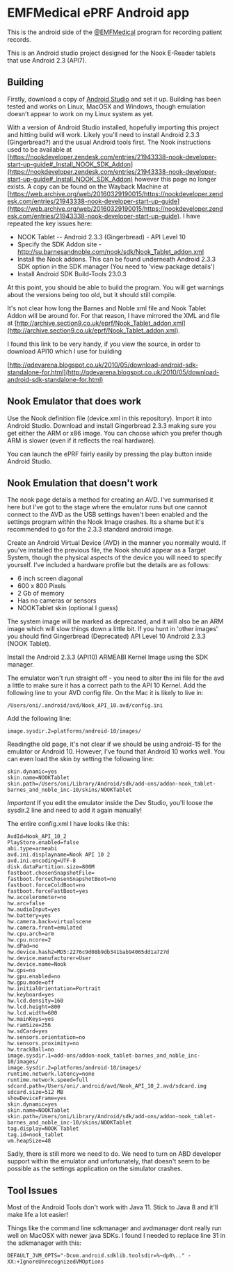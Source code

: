 # EMFMedical ePRF Android app

This is the android side of the [@EMFMedical](https://twitter.com/EMFMedical) program for recording patient records.

This is an Android studio project designed for the Nook E-Reader tablets that use Android 2.3 (API7).

## Building

Firstly, download a copy of [Android Studio]() and set it up. Building has been tested and works on Linux, MacOSX and Windows, though emulation doesn't appear to work on my Linux system as yet.

With a version of Android Studio installed, hopefully importing this project and hitting build will work. Likely you'll need to install Android 2.3.3 (Gingerbread?) and the usual Android tools first. The Nook instructions used to be available at [https://nookdeveloper.zendesk.com/entries/21943338-nook-developer-start-up-guide#_Install_NOOK_SDK_Addon](https://nookdeveloper.zendesk.com/entries/21943338-nook-developer-start-up-guide#_Install_NOOK_SDK_Addon) however this page no longer exists. A copy can be found on the Wayback Machine at [https://web.archive.org/web/20160329190015/https://nookdeveloper.zendesk.com/entries/21943338-nook-developer-start-up-guide](https://web.archive.org/web/20160329190015/https://nookdeveloper.zendesk.com/entries/21943338-nook-developer-start-up-guide). I have repeated the key issues here:

* NOOK Tablet -- Android 2.3.3 (Gingerbread) - API Level 10
* Specify the SDK Addon site - http://su.barnesandnoble.com/nook/sdk/Nook_Tablet_addon.xml
* Install the Nook addons. This can be found underneath Android 2.3.3 SDK option in the SDK manager (You need to 'view package details')
* Install Android SDK Build-Tools 23.0.3

At this point, you should be able to build the program. You will get warnings about the versions being too old, but it should still compile.

It's not clear how long the Barnes and Noble xml file and Nook Tablet Addon will be around for. For that reason, I have mirrored the XML and file at [http://archive.section9.co.uk/eprf/Nook_Tablet_addon.xml](http://archive.section9.co.uk/eprf/Nook_Tablet_addon.xml).


I found this link to be very handy, if you view the source, in order to download API10 which I use for building

[http://qdevarena.blogspot.co.uk/2010/05/download-android-sdk-standalone-for.html](http://qdevarena.blogspot.co.uk/2010/05/download-android-sdk-standalone-for.html)

## Nook Emulator that does work

Use the Nook definition file (device.xml in this repository). Import it into Android Studio. Download and install Gingerbread 2.3.3 making sure you get either the ARM or x86 image. You can choose which you prefer though ARM is slower (even if it reflects the real hardware).

You can launch the ePRF fairly easily by pressing the play button inside Android Studio.

## Nook Emulation that doesn't work

The nook page details a method for creating an AVD. I've summarised it here but I've got to the stage where the emulator runs but one cannot connect to the AVD as the USB settings haven't been enabled and the settings program within the Nook Image crashes. Its a shame but it's recommended to go for the 2.3.3 standard android image.

Create an Android Virtual Device (AVD) in the manner you normally would. If you've installed the previous file, the Nook should appear as a Target System, though the physical aspects of the device you will need to specify yourself. I've included a hardware profile but the details are as follows:

* 6 inch screen diagonal
* 600 x 800 Pixels
* 2 Gb of memory
* Has no cameras or sensors
* NOOKTablet skin (optional I guess)

The system image will be marked as deprecated, and it will also be an ARM image which will slow things down a little bit. If you hunt in 'other images' you should find Gingerbread (Deprecated) API Level 10 Android 2.3.3 (NOOK Tablet).

Install the Android 2.3.3 (API10) ARMEABI Kernel Image using the SDK manager.

The emulator won't run straight off - you need to alter the ini file for the avd a little to make sure it has a correct path to the API 10 Kernel. Add the following line to your AVD config file. On the Mac it is likely to live in:

    /Users/oni/.android/avd/Nook_API_10.avd/config.ini

Add the following line:

    image.sysdir.2=platforms/android-10/images/

Readingthe old page, it's not clear if we should be using android-15 for the emulator or Android 10. However, I've found that Android 10 works well. You can even load the skin by setting the following line:

    skin.dynamic=yes
    skin.name=NOOKTablet
    skin.path=/Users/oni/Library/Android/sdk/add-ons/addon-nook_tablet-barnes_and_noble_inc-10/skins/NOOKTablet

*Important* If you edit the emulator inside the Dev Studio, you'll loose the sysdir.2 line and need to add it again manually!

The entire config.xml I have looks like this:

    AvdId=Nook_API_10_2
    PlayStore.enabled=false
    abi.type=armeabi
    avd.ini.displayname=Nook API 10 2
    avd.ini.encoding=UTF-8
    disk.dataPartition.size=800M
    fastboot.chosenSnapshotFile=
    fastboot.forceChosenSnapshotBoot=no
    fastboot.forceColdBoot=no
    fastboot.forceFastBoot=yes
    hw.accelerometer=no
    hw.arc=false
    hw.audioInput=yes
    hw.battery=yes
    hw.camera.back=virtualscene
    hw.camera.front=emulated
    hw.cpu.arch=arm
    hw.cpu.ncore=2
    hw.dPad=no
    hw.device.hash2=MD5:2276c9d08b9db341bab94065dd1a727d
    hw.device.manufacturer=User
    hw.device.name=Nook
    hw.gps=no
    hw.gpu.enabled=no
    hw.gpu.mode=off
    hw.initialOrientation=Portrait
    hw.keyboard=yes
    hw.lcd.density=160
    hw.lcd.height=800
    hw.lcd.width=600
    hw.mainKeys=yes
    hw.ramSize=256
    hw.sdCard=yes
    hw.sensors.orientation=no
    hw.sensors.proximity=no
    hw.trackBall=no
    image.sysdir.1=add-ons/addon-nook_tablet-barnes_and_noble_inc-10/images/
    image.sysdir.2=platforms/android-10/images/
    runtime.network.latency=none
    runtime.network.speed=full
    sdcard.path=/Users/oni/.android/avd/Nook_API_10_2.avd/sdcard.img
    sdcard.size=512 MB
    showDeviceFrame=yes
    skin.dynamic=yes
    skin.name=NOOKTablet
    skin.path=/Users/oni/Library/Android/sdk/add-ons/addon-nook_tablet-barnes_and_noble_inc-10/skins/NOOKTablet
    tag.display=NOOK Tablet
    tag.id=nook_tablet
    vm.heapSize=48

Sadly, there is still more we need to do. We need to turn on ABD developer support within the emulator and unfortunately, that doesn't seem to be possible as the settings application on the simulator crashes.

## Tool Issues

Most of the Android Tools don't work with Java 11. Stick to Java 8 and it'll make life a lot easier!

Things like the command line sdkmanager and avdmanager dont really run well on MacOSX with newer java SDKs. I found I needed to replace line 31 in the sdkmanager with this:

    DEFAULT_JVM_OPTS="-Dcom.android.sdklib.toolsdir=%~dp0\.." -XX:+IgnoreUnrecognizedVMOptions
